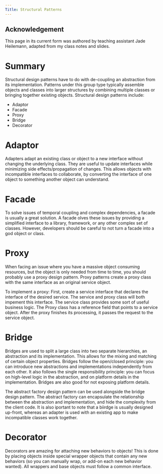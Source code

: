 ```yaml
---
Title: Structural Patterns
--- 
```


## Acknowledgement

This page in its current form was authored by teaching assistant Jade Heilemann, adapted from my class notes and slides.

# Summary
Structural design patterns have to do with de-coupling an abstraction from its implementation. Patterns under this group type typically assemble objects and classes into larger structures by combining multiple classes or bringing together existing objects. Structural design patterns include:
* Adaptor
* Facade
* Proxy
* Bridge
* Decorator

# Adaptor 
Adapters adapt an existing class or object to a new interface without changing the underlying class. They are useful to update interfaces while minimizing side effects/propagation of changes. This allows objects with incompatible interfaces to collaborate, by converting the interface of one object to something another object can understand. 

# Facade
To solve issues of temporal coupling and complex dependencies, a facade is usually a great solution. A facade olves these issues by providing a simplified interface to a library, framework, or any other complex set of classes. However, developers should be careful to not turn a facade into a god object or class. 

# Proxy
When facing an issue where you have a massive object consuming resources, but the object is only needed from time to time, you should probably use a proxy design pattern. Proxy patterns create a proxy class with the same interface as an original service object. 

To implement a proxy: First, create a service interface that declares the interface of the desired service. The service and proxy class will both impement this interface. The service class provides some sort of useful business logic. The Proxy class has a reference field that points to a service object. After the proxy finishes its processing, it passes the request to the service object. 

# Bridge
Bridges are used to split a large class into two separate hierarchies, an abstraction and its implementation. This allows for the mixing and matching of certain object properties. Bridges follow the open/closed principle: you can introduce new abstractions and implementations independently from each other. It also follows the single responsibility principle: you can focus on high-level logic in the abstraction, and on platform details in the implementation. Bridges are also good for not exposing platform details.

The abstract factory design pattern can be used alongside the bridge design pattern. The abstract factory can encapsulate the relationship between the abstraction and implementation, and hide the complexity from the client code. It is also iportant to note that a biirdge is usually designed up-front, whereas an adapter is used with an existing app to make incompatible classes work together.

# Decorator
Decorators are amazing for attaching new behaviors to objects! This is done by placing objects inside special wrapper objects that contain any new behaviors (so you can manually wrap, or add-on each new behavior wanted). All wrappers and base objects must follow a common interface. 
